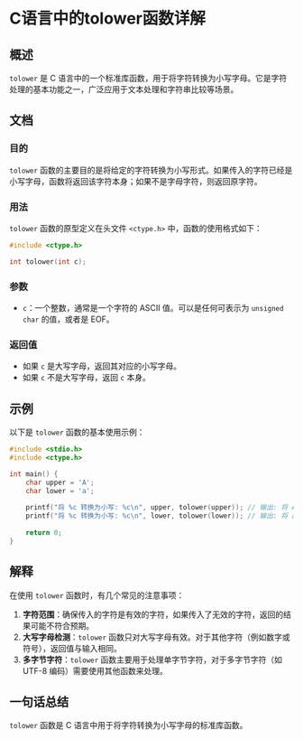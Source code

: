 <!--
Meta Description: # C语言中的tolower函数详解 ## 概述 `tolower` 是 C 语言中的一个标准库函数，用于将字符转换为小写字母。它是字符处理的基本功能之一，广泛应用于文本处理和字符串比较等场景。 ## 文档 ### 目的 `tolower` 函数的主要目的是将给定的字符转换为小写形式。如果传入的字符...
Meta Keywords: tolower, 转换为小写, ctype, include, int
-->

# C语言中的tolower函数详解

## 概述
`tolower` 是 C 语言中的一个标准库函数，用于将字符转换为小写字母。它是字符处理的基本功能之一，广泛应用于文本处理和字符串比较等场景。

## 文档
### 目的
`tolower` 函数的主要目的是将给定的字符转换为小写形式。如果传入的字符已经是小写字母，函数将返回该字符本身；如果不是字母字符，则返回原字符。

### 用法
`tolower` 函数的原型定义在头文件 `<ctype.h>` 中，函数的使用格式如下：

```c
#include <ctype.h>

int tolower(int c);
```

### 参数
- `c`：一个整数，通常是一个字符的 ASCII 值。可以是任何可表示为 `unsigned char` 的值，或者是 EOF。

### 返回值
- 如果 `c` 是大写字母，返回其对应的小写字母。
- 如果 `c` 不是大写字母，返回 `c` 本身。

## 示例
以下是 `tolower` 函数的基本使用示例：

```c
#include <stdio.h>
#include <ctype.h>

int main() {
    char upper = 'A';
    char lower = 'a';
    
    printf("将 %c 转换为小写: %c\n", upper, tolower(upper)); // 输出: 将 A 转换为小写: a
    printf("将 %c 转换为小写: %c\n", lower, tolower(lower)); // 输出: 将 a 转换为小写: a
    
    return 0;
}
```

## 解释
在使用 `tolower` 函数时，有几个常见的注意事项：

1. **字符范围**：确保传入的字符是有效的字符，如果传入了无效的字符，返回的结果可能不符合预期。
2. **大写字母检测**：`tolower` 函数只对大写字母有效。对于其他字符（例如数字或符号），返回值与输入相同。
3. **多字节字符**：`tolower` 函数主要用于处理单字节字符，对于多字节字符（如 UTF-8 编码）需要使用其他函数来处理。

## 一句话总结
`tolower` 函数是 C 语言中用于将字符转换为小写字母的标准库函数。